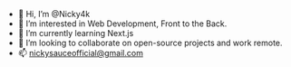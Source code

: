 - 👋 Hi, I’m @Nicky4k
- 👀 I’m interested in Web Development, Front to the Back.
- 🌱 I’m currently learning Next.js
- 💞️ I’m looking to collaborate on open-source projects and work remote.
- 📫 nickysauceofficial@gmail.com

<!---
Nicky4k/Nicky4k is a ✨ special ✨ repository because its `README.md` (this file) appears on your GitHub profile.
You can click the Preview link to take a look at your changes.
--->
